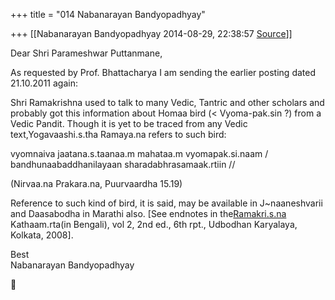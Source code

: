 +++
title = "014 Nabanarayan Bandyopadhyay"

+++
[[Nabanarayan Bandyopadhyay	2014-08-29, 22:38:57 [Source](https://groups.google.com/g/bvparishat/c/LLmgzWFxJHM)]]



Dear Shri Parameshwar Puttanmane,

  
As requested by Prof. Bhattacharya I am sending the earlier posting dated 21.10.2011 again:

  
Shri Ramakrishna used to talk to many Vedic, Tantric and other scholars and probably got this information about Homaa bird (\< Vyoma-pak.sin ?) from a Vedic Pandit. Though it is yet to be traced from any Vedic text,Yogavaashi.s.tha Ramaya.na refers to such bird:  
  
vyomnaiva jaatana.s.taanaa.m mahataa.m vyomapak.si.naam /  
 bandhunaabaddhanilayaan sharadabhrasamaak.rtiin //  

(Nirvaa.na Prakara.na, Puurvaardha 15.19)  
  
Reference to such kind of bird, it is said, may be available in J\~naaneshvarii and Daasabodha in Marathi also. \[See endnotes in the[Ramakri.s.na](http://Ramakri.s.na) Kathaam.rta(in Bengali), vol 2, 2nd ed., 6th rpt., Udbodhan Karyalaya, Kolkata, 2008\].  
  
Best  
Nabanarayan Bandyopadhyay  

  
  



